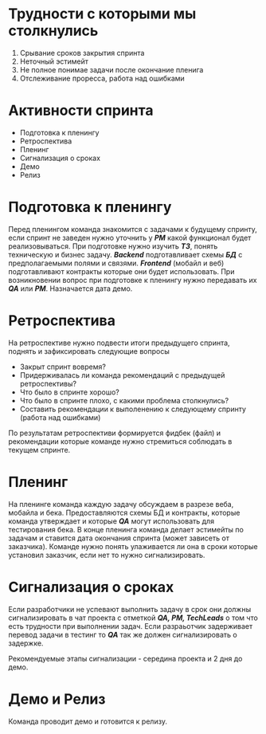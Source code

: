 # Трудности с которыми мы столкнулись #

1) Срывание сроков закрытия спринта
2) Неточный эстимейт
3) Не полное понимае задачи после окончание пленига
4) Отслеживание проресса, работа над ошибками

# Активности спринта #

- Подготовка к пленингу
- Ретроспектива
- Пленинг
- Сигнализация о сроках
- Демо
- Релиз

# Подготовка к пленингу #

Перед пленингом команда знакомится с задачами к будущему спринту, если спринт не заведен нужно уточнить у ***PM*** какой функционал будет реализовываться.
При подготовке нужно изучить ***ТЗ***, понять техническую и бизнес задачу. 
***Backend*** подготавливает схемы ***БД*** с предполагаемыми полями и связями.
***Frontend*** (мобайл и веб) подготавливают контракты которые они будет использовать. 
При возникновении вопрос при подготовке к пленингу нужно передавать их ***QA*** или ***PM***.
Назначается дата демо.

# Ретроспектива #

На ретроспективе нужно подвести итоги предыдущего спринта, поднять и зафиксировать следующие вопросы

- Закрыт спринт вовремя?
- Придерживалась ли команда рекомендаций с предыдущей ретроспективы?
- Что было в спринте хорошо?
- Что было в спринте плохо, с какими проблема столкнулись?
- Составить рекомендации к выполенению к следующему спринту (работа над ошибками)

По результатам ретроспективи формируется фидбек (файл) и рекомендации которые команде нужно стремиться соблюдать в текущем спринте.

# Пленинг #

На пленинге команда каждую задачу обсуждаем в разрезе веба, мобайла и бека. Предоставляются схемы БД и контракты, которые команда утверждает и которые 
***QA*** могут использовать для тестирования бека. 
В конце пленинга команда делает эстимейты по задачам и ставится дата окончания спринта (может зависеть от заказчика).
Команде нужно понять улаживается ли она в сроки которые установил заказчик, если нет то нужно сигнализировать. 

# Сигнализация о сроках #

Если разработчики не успевают выполнить задачу в срок они должны сигнализировать в чат проекта с отметкой ***QA, PM, TechLeads*** о том что есть трудности при выполнении задач.
Если разраьотчик задерживает перевод задачи в тестинг то ***QA*** так же должен сигнализировать о задержке.

Рекомендуемые этапы сигнализации - середина проекта и 2 дня до демо.

# Демо и Релиз #

Команда проводит демо и готовится к релизу.
